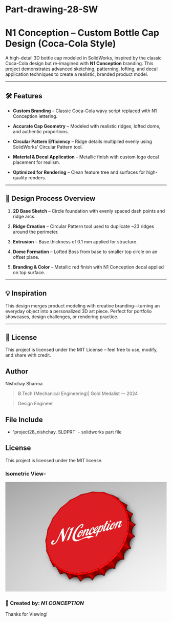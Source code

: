 # Part-drawing-28-SW



# N1 Conception – Custom Bottle Cap Design (Coca-Cola Style)

A high-detail 3D bottle cap modeled in SolidWorks, inspired by the classic Coca-Cola design but re-imagined with **N1 Conception** branding. This project demonstrates advanced sketching, patterning, lofting, and decal application techniques to create a realistic, branded product model.  

---

## 🛠 Features

- **Custom Branding** – Classic Coca-Cola wavy script replaced with N1 Conception lettering.
  
- **Accurate Cap Geometry** – Modeled with realistic ridges, lofted dome, and authentic proportions.
  
- **Circular Pattern Efficiency** – Ridge details multiplied evenly using SolidWorks’ Circular Pattern tool.
  
- **Material & Decal Application** – Metallic finish with custom logo decal placement for realism.
  
- **Optimized for Rendering** – Clean feature tree and surfaces for high-quality renders.  

---

## 📌 Design Process Overview

1. **2D Base Sketch** – Circle foundation with evenly spaced dash points and ridge arcs.
  
2. **Ridge Creation** – Circular Pattern tool used to duplicate ~23 ridges around the perimeter. 
 
3. **Extrusion** – Base thickness of 0.1 mm applied for structure.  

4. **Dome Formation** – Lofted Boss from base to smaller top circle on an offset plane.  

5. **Branding & Color** – Metallic red finish with N1 Conception decal applied on top surface.  

---

## 💡 Inspiration
This design merges product modeling with creative branding—turning an everyday object into a personalized 3D art piece. Perfect for portfolio showcases, design challenges, or rendering practice.  

---

## 📜 License
This project is licensed under the MIT License – feel free to use, modify, and share with credit.  







 
## Author

Nishchay Sharma

>B.Tech (Mechanical Engineering)| Gold Medalist — 2024

>Design Engineer




 





## File Include
- 'project28_nishchay.  SLDPRT' -
solidworks part file

## License
This project is licensed under the MIT license.


### Isometric View-
![Isometric View](28.png)


### 📌 Created by: *N1 CONCEPTION*

Thanks for Viewing!